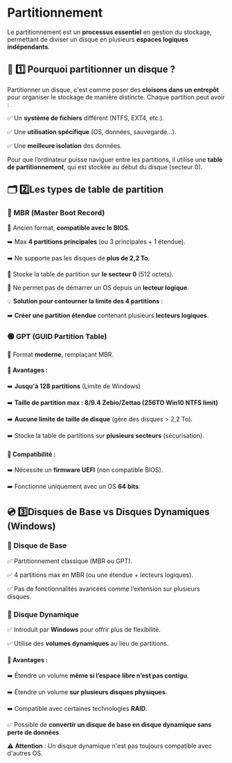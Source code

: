 # Partitionnement

Le partitionnement est un **processus essentiel** en gestion du stockage, permettant de diviser un disque en plusieurs **espaces logiques indépendants**.



## **📌 1️⃣️ Pourquoi partitionner un disque ?**

Partitionner un disque, c'est comme poser des **cloisons dans un entrepôt** pour organiser le stockage de manière distincte. Chaque partition peut avoir :

✅ Un **système de fichiers** différent (NTFS, EXT4, etc.).

✅ Une **utilisation spécifique** (OS, données, sauvegarde...).

✅ Une **meilleure isolation** des données.

Pour que l’ordinateur puisse naviguer entre les partitions, il utilise une **table de partitionnement**, qui est stockée au début du disque (secteur 0).



## **🗂️ 2️⃣️Les types de table de partition**

### **🔵 MBR (Master Boot Record)**

📌 Ancien format, **compatible avec le BIOS**.

➡️ Max **4 partitions principales** (ou 3 principales + 1 étendue).

➡️ Ne supporte pas les disques de **plus de 2,2 To**.

📌 Stocke la table de partition sur **le secteur 0** (512 octets).

📌 Ne permet pas de démarrer un OS depuis un **lecteur logique**.

💡 **Solution pour contourner la limite des 4 partitions** :

➡️ **Créer une partition étendue** contenant plusieurs **lecteurs logiques**.



### **🟢 GPT (GUID Partition Table)**

📌 Format **moderne**, remplaçant MBR.

#### 📌 **Avantages** :

➡️ **Jusqu'à 128 partitions** (Limite de Windows)

➡️ **Taille de partition max : 8/9.4 Zebio/Zettao (256TO Win10 NTFS limit)**

➡️ **Aucune limite de taille de disque** (gère des disques > 2,2 To).

➡️ Stocke la table de partitions sur **plusieurs secteurs** (sécurisation).



#### 📌 **Compatibilité** :

➡️ Nécessite un **firmware UEFI** (non compatible BIOS).

➡️ Fonctionne uniquement avec un OS **64 bits**.



## **💿 3️⃣️Disques de Base vs Disques Dynamiques (Windows)**

### **📌 Disque de Base**

✅ Partitionnement classique (MBR ou GPT).

✅ 4 partitions max en MBR (ou une étendue + lecteurs logiques).

✅ Pas de fonctionnalités avancées comme l’extension sur plusieurs disques.



### **📌 Disque Dynamique**

✅ Introduit par **Windows** pour offrir plus de flexibilité.

✅ Utilise des **volumes dynamiques** au lieu de partitions.


#### 📌 **Avantages** :

➡️ Étendre un volume **même si l’espace libre n’est pas contigu**.

➡️ Étendre un volume **sur plusieurs disques physiques**.

➡️ Compatible avec certaines technologies **RAID**.

✅ Possible de **convertir un disque de base en disque dynamique sans perte de données**.

⚠ **Attention** : Un disque dynamique n'est pas toujours compatible avec d'autres OS.


